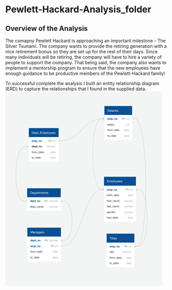 # Pewlett-Hackard-Analysis_folder
## Overview of the Analysis
The comapny Pewlett Hackard is approaching an important milestone - The Silver Tsunami. The company wants to provide the retiring generation with a nice retirement bonus so they are set up for the rest of their days. Since many individuals will be retiring, the company will have to hire a variety of people to support the company. That being said, the company also wants to implement a mentorship program to ensure that the new employees have enough guidance to be productive members of the Pewlett-Hackard family!

To successful complete the analysis I built an entity relationship diagram (ERD) to capture the relationships that I found in the supplied data. 
![ERD](https://github.com/jackogross123/Pewlett-Hackard-Analysis_folder/blob/main/Resources/Screen%20Shot%202021-04-13%20at%205.57.36%20PM.png)
